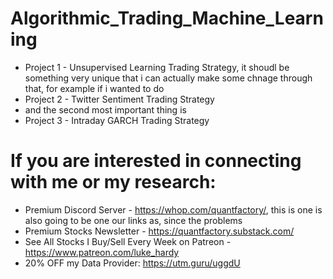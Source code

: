 # Algorithmic_Trading_Machine_Learning

* Project 1 - Unsupervised Learning Trading Strategy, it shoudl be something very unique that i can actually make some chnage through that, for example if i wanted to do 
* Project 2 - Twitter Sentiment Trading Strategy
* and the second most important thing is 
* Project 3 - Intraday GARCH Trading Strategy

# If you are interested in connecting with me or my research:
* Premium Discord Server - https://whop.com/quantfactory/, this is one is also going to be one our links as, since the problems
* Premium Stocks Newsletter - https://quantfactory.substack.com/
* See All Stocks I Buy/Sell Every Week on Patreon - https://www.patreon.com/luke_hardy
* 20% OFF my Data Provider: https://utm.guru/uggdU
